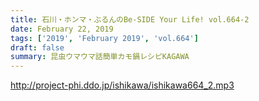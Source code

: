 ```yaml
---
title: 石川・ホンマ・ぶるんのBe-SIDE Your Life! vol.664-2
date: February 22, 2019
tags: ['2019', 'February 2019', 'vol.664']
draft: false
summary: 昆虫ウマウマ話簡単カモ鍋レシピKAGAWA
---
```


http://project-phi.ddo.jp/ishikawa/ishikawa664_2.mp3